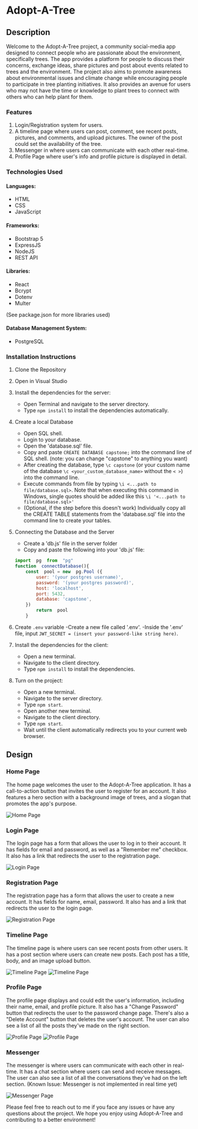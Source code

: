 # Adopt-A-Tree

## Description

Welcome to the Adopt-A-Tree project, a community social-media app designed to connect people who are passionate about the environment, specifically trees. The app provides a platform for people to discuss their concerns, exchange ideas, share pictures and post about events related to trees and the environment. The project also aims to promote awareness about environmental issues and climate change while encouraging people to participate in tree planting initiatives. It also provides an avenue for users who may not have the time or knowledge to plant trees to connect with others who can help plant for them.

### Features

1. Login/Registration system for users.
2. A timeline page where users can post, comment, see recent posts, pictures, and comments, and upload pictures. The owner of the post could set the availability of the tree.
3. Messenger in where users can communicate with each other real-time.
4. Profile Page where user's info and profile picture is displayed in detail.

### Technologies Used
#### Languages:
* HTML
* CSS
* JavaScript

#### Frameworks:
- Bootstrap 5
- ExpressJS
- NodeJS
- REST API

#### Libraries:
- React
- Bcrypt
- Dotenv
- Multer

(See package.json for more libraries used)

#### Database Management System: 
- PostgreSQL

### Installation Instructions

1. Clone the Repository
2. Open in Visual Studio
3. Install the dependencies for the server:
    - Open Terminal and navigate to the server directory.
    - Type `npm install` to install the dependencies automatically.
4. Create a local Database
    - Open SQL shell.
    - Login to your database.
    - Open the 'database.sql' file.
    - Copy and paste `CREATE DATABASE capstone;` into the command line of SQL shell. (note: you can change "capstone" to anything you want)
    - After creating the database, type `\c capstone` (or your custom name of the database `\c <your_custom_database_name>` without the `< >`) into the command line.
    - Execute commands from file by typing `\i <...path to file/database.sql>`. Note that when executing this command in Windows, single quotes should be added like this `\i '<...path to file/database.sql>'`
    - (Optional, if the step before this doesn't work) Individually copy all the CREATE TABLE statements from the 'database.sql' file into the command line to create your tables.

5. Connecting the Database and the Server
    - Create a 'db.js' file in the server folder
    - Copy and paste the following into your 'db.js' file:
    ```js
    import  pg  from  "pg"
    function  connectDatabase(){
        const  pool = new  pg.Pool ({
            user: '(your postgres username)',
            password: '(your postgres password)',
            host: 'localhost',
            port: 5432,
            database: 'capstone',
        })
            return  pool
        }
    ```

6. Create `.env` variable
    -Create a new file called '.env'.
    -Inside the '.env' file, input `JWT_SECRET = (insert your password-like string here)`.

7. Install the dependencies for the client:
    - Open a new terminal.
    - Navigate to the client directory.
    - Type `npm install` to install the dependencies.

8. Turn on the project:
    - Open a new terminal.
    - Navigate to the server directory.
    - Type `npm start`.
    - Open another new terminal.
    - Navigate to the client directory.
    - Type `npm start`.
    - Wait until the client automatically redirects you to your current web browser.

## Design

### Home Page
The home page welcomes the user to the Adopt-A-Tree application. It has a call-to-action button that invites the user to register for an account. It also features a hero section with a background image of trees, and a slogan that promotes the app's purpose.

![Home Page](./client/public/HomePage.png)

### Login Page
The login page has a form that allows the user to log in to their account. It has fields for email and password, as well as a "Remember me" checkbox. It also has a link that redirects the user to the registration page.

![Login Page](./client/public/LoginPage.png)

### Registration Page
The registration page has a form that allows the user to create a new account. It has fields for name, email, password. It also has and a link that redirects the user to the login page.

![Registration Page](./client/public/Registration.png)

### Timeline Page
The timeline page is where users can see recent posts from other users. It has a post section where users can create new posts. Each post has a title, body, and an image upload button. 

![Timeline Page](./client/public/PostingSample.png)
![Timeline Page](./client/public/PostsSample.png)

### Profile Page
The profile page displays and could edit the user's information, including their name, email, and profile picture. It also has a "Change Password" button that redirects the user to the password change page. There's also a "Delete Account" button that deletes the user's account. The user can also see a list of all the posts they've made on the right section.

![Profile Page](./client/public/ProfileSample.png)
![Profile Page](./client/public/ProfilePagEdit.png)

### Messenger
The messenger is where users can communicate with each other in real-time. It has a chat section where users can send and receive messages. The user can also see a list of all the conversations they've had on the left section. (Known Issue: Messenger is not implemented in real time yet)

![Messenger Page](./client/public/MessengerSample.png)

Please feel free to reach out to me if you face any issues or have any questions about the project. We hope you enjoy using Adopt-A-Tree and contributing to a better environment!


